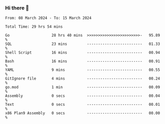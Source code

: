 ### Hi there 👋

<!--
**zhumeme/zhumeme** is a ✨ _special_ ✨ repository because its `README.md` (this file) appears on your GitHub profile.

Here are some ideas to get you started:

- 🔭 I’m currently working on ...
- 🌱 I’m currently learning ...
- 👯 I’m looking to collaborate on ...
- 🤔 I’m looking for help with ...
- 💬 Ask me about ...
- 📫 How to reach me: ...
- 😄 Pronouns: ...
- ⚡ Fun fact: ...
-->

<!--START_SECTION:waka-->

```all_time
From: 08 March 2024 - To: 15 March 2024

Total Time: 29 hrs 54 mins

Go                   28 hrs 40 mins  >>>>>>>>>>>>>>>>>>>>>>>>-   95.89 %
SQL                  23 mins         -------------------------   01.33 %
Shell Script         16 mins         -------------------------   00.94 %
Bash                 16 mins         -------------------------   00.91 %
YAML                 9 mins          -------------------------   00.55 %
GitIgnore file       4 mins          -------------------------   00.24 %
go.mod               1 min           -------------------------   00.09 %
Assembly             0 secs          -------------------------   00.04 %
Text                 0 secs          -------------------------   00.01 %
x86 Plan9 Assembly   0 secs          -------------------------   00.00 %
```

<!--END_SECTION:waka-->

